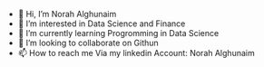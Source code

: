 - 👋 Hi, I’m Norah Alghunaim
- 👀 I’m interested in Data Science and Finance 
- 🌱 I’m currently learning Progromming in Data Science 
- 💞️ I’m looking to collaborate on Githun
- 📫 How to reach me Via my linkedin Account: Norah Alghunaim

<!---
NorahMG/NorahMG is a ✨ special ✨ repository because its `README.md` (this file) appears on your GitHub profile.
You can click the Preview link to take a look at your changes.
--->
